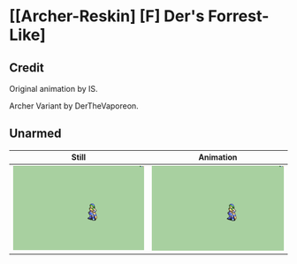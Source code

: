 # [\[Archer-Reskin\] \[F\] Der's Forrest-Like]

## Credit

Original animation by IS.

Archer Variant by DerTheVaporeon.

## Unarmed

| Still | Animation |
| :---: | :-------: |
| ![Unarmed still](./Unarmed_000.png) | ![Unarmed animation](./Unarmed.gif) |
